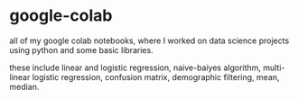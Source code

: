 # google-colab
all of my google colab notebooks, where I worked on data science projects using python and some basic libraries.

these include linear and logistic regression, naive-baiyes algorithm, multi-linear logistic regression, confusion matrix, demographic filtering, mean, median.
